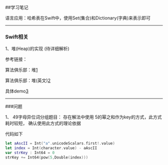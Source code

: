 ##学习笔记



语言应用：哈希表在Swift中，使用Set(集合)和Dictionary(字典)来表示即可



---

### Swift相关

1、堆(Heap)的实现 (待详细解析)

参考链接：

算法俱乐部：堆[1]

算法俱乐部：堆(英文)[2]

具体demo[3]



[1]:https://github.com/andyRon/swift-algorithm-club-cn/tree/master/Heap
[2]:https://github.com/raywenderlich/swift-algorithm-club/tree/master/Heap
[3]:https://github.com/raywenderlich/swift-algorithm-club/blob/master/Heap/Heap.swift





---

###问题

1、 49字母异位词分组题目： 存在解法中使用 5的幂之和作为key的方式，此方式耗时较短， 确认使用此方式的理论依据

代码如下

```swift
let aAscII = Int("a".unicodeScalars.first!.value)
let index = Int(character.value) - aAscII 
var strKey : Int64 = 0
strKey += Int64(pow(5,Double(index))) 
```

